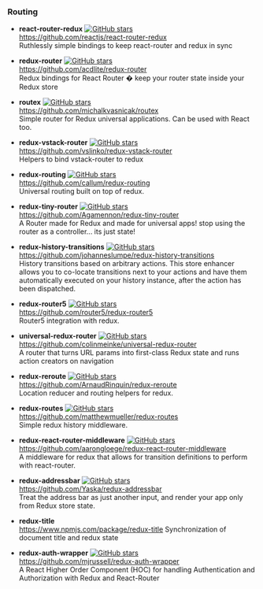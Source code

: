 ### Routing

- **react-router-redux** [![GitHub stars](https://img.shields.io/github/stars/reactjs/react-router-redux.svg?style=social&label=Star&maxAge=2592000)](https://github.com/reactjs/react-router-redux)  
  https://github.com/reactjs/react-router-redux  
  Ruthlessly simple bindings to keep react-router and redux in sync
  
- **redux-router** [![GitHub stars](https://img.shields.io/github/stars/acdlite/redux-router.svg?style=social&label=Star&maxAge=2592000)](https://github.com/acdlite/redux-router)  
  https://github.com/acdlite/redux-router  
  Redux bindings for React Router � keep your router state inside your Redux store
  
- **routex** [![GitHub stars](https://img.shields.io/github/stars/michalkvasnicak/routex.svg?style=social&label=Star&maxAge=2592000)](https://github.com/michalkvasnicak/routex)  
  https://github.com/michalkvasnicak/routex  
  Simple router for Redux universal applications. Can be used with React too.
  
- **redux-vstack-router** [![GitHub stars](https://img.shields.io/github/stars/vslinko/redux-vstack-router.svg?style=social&label=Star&maxAge=2592000)](https://github.com/vslinko/redux-vstack-router)  
  https://github.com/vslinko/redux-vstack-router  
  Helpers to bind vstack-router to redux
  
- **redux-routing** [![GitHub stars](https://img.shields.io/github/stars/callum/redux-routing.svg?style=social&label=Star&maxAge=2592000)](https://github.com/callum/redux-routing)  
  https://github.com/callum/redux-routing  
  Universal routing built on top of redux.
  
- **redux-tiny-router** [![GitHub stars](https://img.shields.io/github/stars/Agamennon/redux-tiny-router.svg?style=social&label=Star&maxAge=2592000)](https://github.com/Agamennon/redux-tiny-router)  
  https://github.com/Agamennon/redux-tiny-router  
  A Router made for Redux and made for universal apps! stop using the router as a controller... its just state! 
  
- **redux-history-transitions** [![GitHub stars](https://img.shields.io/github/stars/johanneslumpe/redux-history-transitions.svg?style=social&label=Star&maxAge=2592000)](https://github.com/johanneslumpe/redux-history-transitions)  
  https://github.com/johanneslumpe/redux-history-transitions  
  History transitions based on arbitrary actions.  This store enhancer allows you to co-locate transitions next to your actions and have them automatically executed on your history instance, after the action has been dispatched.
  
- **redux-router5** [![GitHub stars](https://img.shields.io/github/stars/router5/redux-router5.svg?style=social&label=Star&maxAge=2592000)](https://github.com/router5/redux-router5)  
  https://github.com/router5/redux-router5  
  Router5 integration with redux.
  
- **universal-redux-router** [![GitHub stars](https://img.shields.io/github/stars/colinmeinke/universal-redux-router.svg?style=social&label=Star&maxAge=2592000)](https://github.com/colinmeinke/universal-redux-router)  
  https://github.com/colinmeinke/universal-redux-router  
  A router that turns URL params into first-class Redux state and runs action creators on navigation
  
- **redux-reroute** [![GitHub stars](https://img.shields.io/github/stars/ArnaudRinquin/redux-reroute.svg?style=social&label=Star&maxAge=2592000)](https://github.com/ArnaudRinquin/redux-reroute)  
  https://github.com/ArnaudRinquin/redux-reroute  
  Location reducer and routing helpers for redux.
  
- **redux-routes** [![GitHub stars](https://img.shields.io/github/stars/matthewmueller/redux-routes.svg?style=social&label=Star&maxAge=2592000)](https://github.com/matthewmueller/redux-routes)  
  https://github.com/matthewmueller/redux-routes  
  Simple redux history middleware.
  
- **redux-react-router-middleware** [![GitHub stars](https://img.shields.io/github/stars/aarongloege/redux-react-router-middleware.svg?style=social&label=Star&maxAge=2592000)](https://github.com/aarongloege/redux-react-router-middleware)  
  https://github.com/aarongloege/redux-react-router-middleware  
  A middleware for redux that allows for transition definitions to perform with react-router.
  
- **redux-addressbar** [![GitHub stars](https://img.shields.io/github/stars/Yaska/redux-addressbar.svg?style=social&label=Star&maxAge=2592000)](https://github.com/Yaska/redux-addressbar)  
  https://github.com/Yaska/redux-addressbar  
  Treat the address bar as just another input, and render your app only from Redux store state.
  
- **redux-title**  
   https://www.npmjs.com/package/redux-title
  Synchronization of document title and redux state
  
- **redux-auth-wrapper** [![GitHub stars](https://img.shields.io/github/stars/mjrussell/redux-auth-wrapper.svg?style=social&label=Star&maxAge=2592000)](https://github.com/mjrussell/redux-auth-wrapper)  
  https://github.com/mjrussell/redux-auth-wrapper  
  A React Higher Order Component (HOC) for handling Authentication and Authorization with Redux and React-Router
